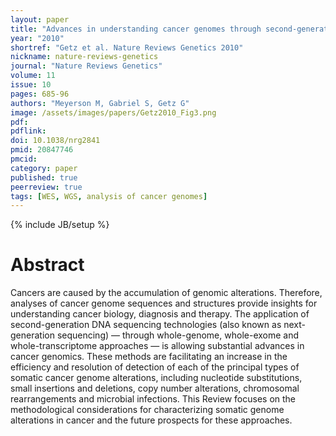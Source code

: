 ```yaml
---
layout: paper
title: "Advances in understanding cancer genomes through second-generation sequencing"
year: "2010"
shortref: "Getz et al. Nature Reviews Genetics 2010"
nickname: nature-reviews-genetics
journal: "Nature Reviews Genetics"
volume: 11
issue: 10
pages: 685-96
authors: "Meyerson M, Gabriel S, Getz G"
image: /assets/images/papers/Getz2010_Fig3.png
pdf:
pdflink:
doi: 10.1038/nrg2841
pmid: 20847746
pmcid:
category: paper
published: true
peerreview: true
tags: [WES, WGS, analysis of cancer genomes]
---
```

{% include JB/setup %}

# Abstract

Cancers are caused by the accumulation of genomic alterations. Therefore, analyses of cancer genome sequences and structures provide insights for understanding cancer biology, diagnosis and therapy. The application of second-generation DNA sequencing technologies (also known as next-generation sequencing) — through whole-genome, whole-exome and whole-transcriptome approaches — is allowing substantial advances in cancer genomics. These methods are facilitating an increase in the efficiency and resolution of detection of each of the principal types of somatic cancer genome alterations, including nucleotide substitutions, small insertions and deletions, copy number alterations, chromosomal rearrangements and microbial infections. This Review focuses on the methodological considerations for characterizing somatic genome alterations in cancer and the future prospects for these approaches.






